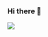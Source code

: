 ### Hi there 👋
<!--
**chaottic/chaottic** is a ✨ _special_ ✨ repository because its `README.md` (this file) appears on your GitHub profile.

Here are some ideas to get you started:

- 🔭 I’m currently working on ...
- 🌱 I’m currently learning ...
- 👯 I’m looking to collaborate on ...
- 🤔 I’m looking for help with ...
- 💬 Ask me about ...
- 📫 How to reach me: ...
- 😄 Pronouns: ...
- ⚡ Fun fact: ...
-->


<a href="https://github-readme-stats.vercel.app/api?username=chaottic&show_icons=true&theme=vue-dark">
  <img align="center" src="https://github-readme-stats.vercel.app/api?username=chaottic&show_icons=true&include_all_commits=true&count_private=true&theme=darcula" />
</a>

</br>
</br>
